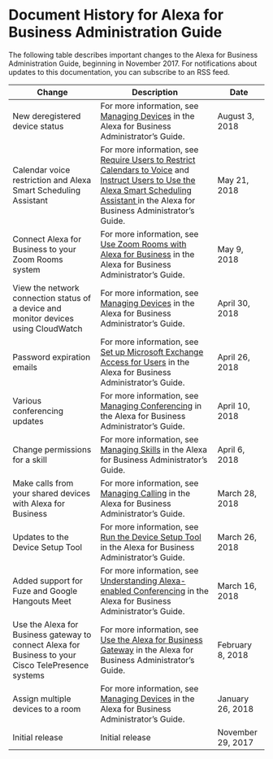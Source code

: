 # Document History for Alexa for Business Administration Guide<a name="doc-history"></a>

The following table describes important changes to the Alexa for Business Administration Guide, beginning in November 2017\. For notifications about updates to this documentation, you can subscribe to an RSS feed\.

| Change | Description | Date | 
| --- |--- |--- |
| New deregistered device status | For more information, see [Managing Devices](http://docs.aws.amazon.com/a4b/latest/ag/manage-devices.html) in the Alexa for Business Administrator’s Guide\. | August 3, 2018 | 
| Calendar voice restriction and Alexa Smart Scheduling Assistant | For more information, see [Require Users to Restrict Calendars to Voice](http://docs.aws.amazon.com/a4b/latest/ag/voice-restrict.html) and [Instruct Users to Use the Alexa Smart Scheduling Assistant ](http://docs.aws.amazon.com/a4b/latest/ag/scheduling-assistant.html) in the Alexa for Business Administrator’s Guide\. | May 21, 2018 | 
| Connect Alexa for Business to your Zoom Rooms system | For more information, see [Use Zoom Rooms with Alexa for Business](http://docs.aws.amazon.com/a4b/latest/ag/use-zoom.html) in the Alexa for Business Administrator’s Guide\. | May 9, 2018 | 
| View the network connection status of a device and monitor devices using CloudWatch | For more information, see [Managing Devices](http://docs.aws.amazon.com/a4b/latest/ag/manage-devices.html) in the Alexa for Business Administrator’s Guide\. | April 30, 2018 | 
| Password expiration emails | For more information, see [Set up Microsoft Exchange Access for Users](http://docs.aws.amazon.com/a4b/latest/ag/connect-exchange.html) in the Alexa for Business Administrator’s Guide\. | April 26, 2018 | 
| Various conferencing updates | For more information, see [Managing Conferencing](http://docs.aws.amazon.com/a4b/latest/ag/manage-conferencing.html) in the Alexa for Business Administrator’s Guide\. | April 10, 2018 | 
| Change permissions for a skill | For more information, see [Managing Skills](http://docs.aws.amazon.com/a4b/latest/ag/manage-skills.html) in the Alexa for Business Administrator’s Guide\. | April 6, 2018 | 
| Make calls from your shared devices with Alexa for Business | For more information, see [Managing Calling](http://docs.aws.amazon.com/a4b/latest/ag/manage-calling.html) in the Alexa for Business Administrator’s Guide\. | March 28, 2018 | 
| Updates to the Device Setup Tool  | For more information, see [Run the Device Setup Tool](http://docs.aws.amazon.com/a4b/latest/ag/getting-started.html) in the Alexa for Business Administrator’s Guide\. | March 26, 2018 | 
| Added support for Fuze and Google Hangouts Meet | For more information, see [Understanding Alexa\-enabled Conferencing](http://docs.aws.amazon.com/a4b/latest/ag/setup-conferencing.html) in the Alexa for Business Administrator’s Guide\. | March 16, 2018 | 
| Use the Alexa for Business gateway to connect Alexa for Business to your Cisco TelePresence systems | For more information, see [Use the Alexa for Business Gateway](http://docs.aws.amazon.com/a4b/latest/ag/a4b-gateway.html) in the Alexa for Business Administrator’s Guide\. | February 8, 2018 | 
| Assign multiple devices to a room | For more information, see [Managing Devices](http://docs.aws.amazon.com/a4b/latest/ag/manage-devices.html) in the Alexa for Business Administrator’s Guide\. | January 26, 2018 | 
| Initial release | Initial release | November 29, 2017 | 